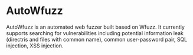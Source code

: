 # AutoWfuzz

AutoWfuzz is an automated web fuzzer built based on Wfuzz. It currently supports searching for vulnerabilities including potential information leak (directris and files with common name), common user-password pair, SQL injection, XSS injection. 
